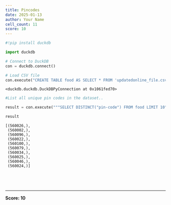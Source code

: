 ```yaml
---
title: Pincodes
date: 2025-01-13
author: Your Name
cell_count: 11
score: 10
---
```


```python
#!pip install duckdb
```


```python
import duckdb
```


```python
# Connect to DuckDB
con = duckdb.connect()

```


```python
# Load CSV file
con.execute("CREATE TABLE food AS SELECT * FROM 'updatedonline_file.csv'")

```




    <duckdb.duckdb.DuckDBPyConnection at 0x1061fed70>




```python
#List all unique pin codes in the dataset..
```


```python
result = con.execute("""SELECT DISTINCT("pin-code") FROM food LIMIT 10""").fetchall()
```


```python
result
```




    [(560026,),
     (560002,),
     (560096,),
     (560022,),
     (560100,),
     (560079,),
     (560034,),
     (560025,),
     (560046,),
     (560024,)]




```python


```


```python

```


```python

```


```python

```


---
**Score: 10**
